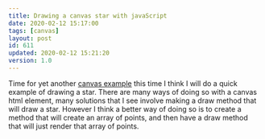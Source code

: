 ```yaml
---
title: Drawing a canvas star with javaScript
date: 2020-02-12 15:17:00
tags: [canvas]
layout: post
id: 611
updated: 2020-02-12 15:21:20
version: 1.0
---
```


Time for yet another [canvas example](https://developer.mozilla.org/en-US/docs/Web/API/Canvas_API/Tutorial) this time I think I will do a quick example of drawing a star. There are many ways of doing so with a canvas html element, many solutions that I see involve making a draw method that will draw a star. However I think a better way of doing so is to create a method that will create an array of points, and then have a draw method that will just render that array of points.

<!-- more -->
